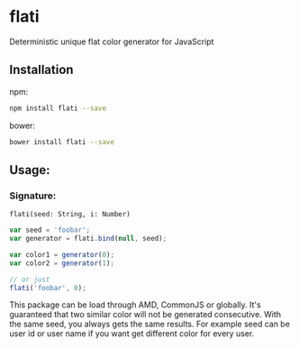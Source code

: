 # flati

Deterministic unique flat color generator for JavaScript

## Installation

npm:
```sh
npm install flati --save
```

bower:
```sh
bower install flati --save
```

## Usage:

### Signature:
`flati(seed: String, i: Number)`

```javascript
var seed = 'foobar';
var generator = flati.bind(null, seed);

var color1 = generator(0);
var color2 = generator(1);

// or just
flati('foobar', 0);
```

This package can be load through AMD, CommonJS or globally. It's guaranteed that two similar color will not be generated consecutive. With the same seed, you always gets the same results. For example seed can be user id or user name if you want get different color for every user.